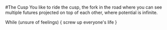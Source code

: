 #The Cusp
You like to ride the cusp, the fork in the road where you can see multiple futures projected on top of each other, where potential is infinite.

While (unsure of feelings) {
screw up everyone's life
}